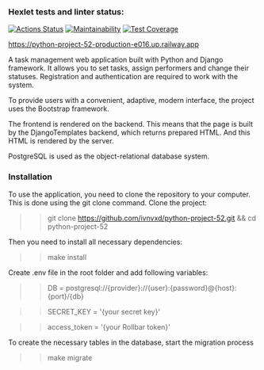 ### Hexlet tests and linter status:
[![Actions Status](https://github.com/Zlober/python-project-52/workflows/hexlet-check/badge.svg)](https://github.com/Zlober/python-project-52/actions)
[![Maintainability](https://api.codeclimate.com/v1/badges/a0650203237396645f3c/maintainability)](https://codeclimate.com/github/Zlober/python-project-lvl2/maintainability)
[![Test Coverage](https://api.codeclimate.com/v1/badges/a0650203237396645f3c/test_coverage)](https://codeclimate.com/github/Zlober/python-project-lvl2/test_coverage)

https://python-project-52-production-e016.up.railway.app

A task management web application built with Python and Django framework. It allows you to set tasks, assign performers and change their statuses. Registration and authentication are required to work with the system.

To provide users with a convenient, adaptive, modern interface, the project uses the Bootstrap framework.

The frontend is rendered on the backend. This means that the page is built by the DjangoTemplates backend, which returns prepared HTML. And this HTML is rendered by the server.

PostgreSQL is used as the object-relational database system.

### Installation
To use the application, you need to clone the repository to your computer. This is done using the git clone command. Clone the project:

>> git clone https://github.com/ivnvxd/python-project-52.git && cd python-project-52

Then you need to install all necessary dependencies:

>> make install

Create .env file in the root folder and add following variables:

>> DB = postgresql://{provider}://{user}:{password}@{host}:{port}/{db}

>> SECRET_KEY = '{your secret key}'

>> access_token = '{your Rollbar token}'

To create the necessary tables in the database, start the migration process
>> make migrate

